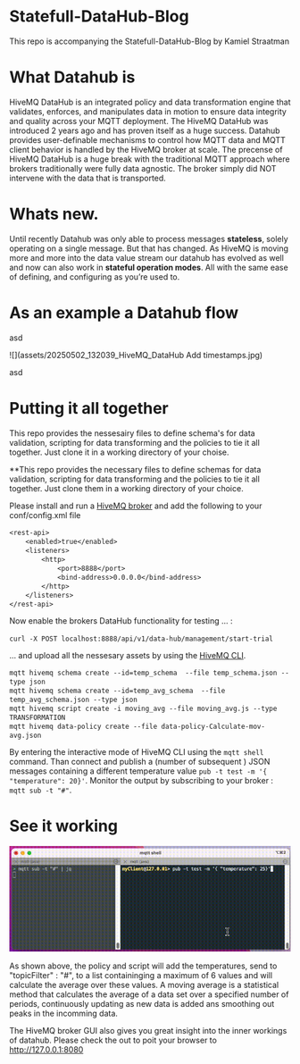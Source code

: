 # Statefull-DataHub-Blog

This repo is accompanying the Statefull-DataHub-Blog by Kamiel Straatman

# What Datahub is

HiveMQ DataHub  is an integrated policy and data transformation engine that validates, enforces, and manipulates data in motion to ensure data integrity and quality across your MQTT deployment. The HiveMQ DataHub was introduced 2 years ago and has proven itself as a huge success. Datahub provides user-definable mechanisms to control how MQTT data and MQTT client behavior is handled by the HiveMQ broker at scale. The precense of HiveMQ DataHub  is a huge break with the traditional MQTT approach where brokers traditionally were fully data agnostic. The broker simply did NOT intervene with the data that is transported.

# Whats new.

Until recently Datahub was only able to process messages **stateless**, solely operating on a single message. But that has changed. As HiveMQ is moving more and more into the data value stream our datahub has evolved as well and now can also work in **stateful operation modes**. All with the same ease of defining, and configuring as you’re used to.

# As an example a Datahub flow

asd


![](assets/20250502_132039_HiveMQ_DataHub   Add timestamps.jpg)

asd


# Putting it all together

This repo provides the nessesairy files to define schema's for data validation, scripting for data transforming and the policies to tie it all together. Just clone it in a working directory of your choise.

**This repo provides the necessary files to define schemas for data validation, scripting for data transforming and the policies to tie it all together. Just clone them in a working directory of your choice.

Please install and run a [HiveMQ broker](https://hwww.hivemq.com/download/) and add the following to your conf/config.xml file

```
<rest-api>
    <enabled>true</enabled>
    <listeners>
        <http>
            <port>8888</port>
            <bind-address>0.0.0.0</bind-address>
        </http>
    </listeners>
</rest-api>
```

Now enable the brokers DataHub functionality for testing ... :

`curl -X POST localhost:8888/api/v1/data-hub/management/start-trial`

... and upload all the nessesary assets by using the [HiveMQ CLI](https://github.com/hivemq/mqtt-cli).

```
mqtt hivemq schema create --id=temp_schema  --file temp_schema.json --type json
mqtt hivemq schema create --id=temp_avg_schema  --file temp_avg_schema.json --type json
mqtt hivemq script create -i moving_avg --file moving_avg.js --type TRANSFORMATION
mqtt hivemq data-policy create --file data-policy-Calculate-mov-avg.json
```

By entering the interactive mode of HiveMQ CLI using the `mqtt shell` command. Than connect and publish a (number of subsequent ) JSON messages containing a different temperature value `pub -t test -m '{ "temperature": 20}'`. Monitor the output by subscribing to your broker : `mqtt sub -t "#"`.

# See it working

![](assets/20250502_110115_Mov-avg-v2.gif)

As shown above, the policy and script will add the temperatures, send to "topicFilter" : "#", to a list containinging a maximum of 6 values and will calculate the average over these values. A moving average is a statistical method that calculates the average of a data set over a specified number of periods, continuously updating as new data is added ans smoothing out peaks in the incomming data.

The HiveMQ broker GUI also gives you great insight into the inner workings of datahub. Please check the out to poit your browser to http://127.0.0.1:8080

